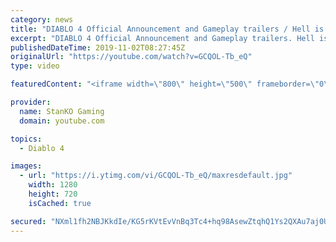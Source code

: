 ```yaml
---
category: news
title: "DIABLO 4 Official Announcement and Gameplay trailers / Hell is Coming"
excerpt: "DIABLO 4 Official Announcement and Gameplay trailers. Hell is Coming my friends. For more game videos and trailers hit that like button, comment,share and ..."
publishedDateTime: 2019-11-02T08:27:45Z
originalUrl: "https://youtube.com/watch?v=GCQOL-Tb_eQ"
type: video

featuredContent: "<iframe width=\"800\" height=\"500\" frameborder=\"0\" src=\"https://www.youtube.com/embed/GCQOL-Tb_eQ\" allow=\"accelerometer; autoplay; encrypted-media; gyroscope; picture-in-picture\" allowfullscreen></iframe>"

provider:
  name: StanKO Gaming
  domain: youtube.com

topics:
  - Diablo 4

images:
  - url: "https://i.ytimg.com/vi/GCQOL-Tb_eQ/maxresdefault.jpg"
    width: 1280
    height: 720
    isCached: true

secured: "NXml1fh2NBJKkdIe/KG5rKVtEvVnBq3Tc4+hq98AsewZtqhQ1Ys2QXAu7aj0UAQxTOlQEqVrx3syfkSouYMejVlvhqZlN6hCMq2WxAtZUavv8wErPvR8ibJZi3EDsS/+NO21gFASZHLTC+1ZB3p+ysyIK42Mb4V/sZ3ZL1e2f7h5k++PeOtV4vFlMBlAQEAQojkI+iqjU9sVG+N2uy/DsC8YoZD39jnpqAbnIztRlV257f4Fimk3Nh90QvF0yXcCkOiFOBLuNOeclgjbi5MXmQRrf1sUBe9Wn9abPbfacBw2v/u1KiYLrRxZWcVgAghOQ+v4GW7UBNk3wu2KntqKEsPQoIUTuOUu24GdwXK7I3QCdrHn5bxBQ3a4W21pW/0yyqVVDIG3n/eStelIOEINdRGc/Hqm2nKmLczU3gON/Wf7Y08OPXL/cYMnzrUuGhiQ;Yfke/0Fov3kh33wtsFiiJA=="
---
```


